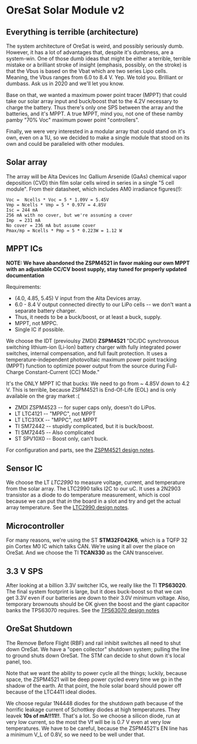 # OreSat Solar Module v2## Everything is terrible (architecture)The system architecture of OreSat is weird, and possibly seriously dumb. However, it has a lot of advantages that, despite it's dumbness, are a system-win. One of those dumb ideas that might be either a terrible, terrible mistake or a brilliant stroke of insight (emphasis, possibly, on the stroke) is that the Vbus is based on the Vbat which are two series Lipo cells. Meaning, the Vbus ranges from 6.0 to 8.4 V. Yep. We told you. Brilliant or dumbass. Ask us in 2020 and we'll let you know.Base on that, we wanted a maximum power point tracer (MPPT) that could take our solar array input and buck/boost that to the 4.2V necessary to charge the battery. Thus there's only one SPS between the array and the batteries, and it's MPPT. A true MPPT, mind you, not one of these namby pamby "70% Voc" maximum power point "controllers".Finally, we were very interested in a modular array that could stand on it's own, even on a 1U, so we decided to make a single module that stood on its own and could be paralleled with other modules.## Solar arrayThe array will be Alta Devices Inc Gallium Arsenide (GaAs) chemical vapor deposition (CVD) thin film solar cells wired in series in a single "5 cell module". From their datasheet, which includes AM0 irradiance figures(!):    Voc =  Ncells * Voc = 5 * 1.09V = 5.45V    Vmp = Ncells * Vmp = 5 * 0.97V = 4.85V    Isc = 244 mA     256 mA with no cover, but we're assuming a cover    Imp  = 231 mA    No cover = 236 mA but assume cover    Pmax/mp = Ncells * Pmp = 5 * 0.223W = 1.12 W## MPPT ICs**NOTE: We have abandoned the ZSPM4521 in favor making our own MPPT with an adjustable CC/CV boost supply, stay tuned for properly updated documentation**Requirements:- (4.0, 4.85, 5.45) V input from the Alta Devices array.- 6.0 - 8.4 V output connected directly to our LiPo cells -- we don't want a separate battery charger.- Thus, it needs to be a buck/boost, or at least a buck, supply.- MPPT, not MPPC.- Single IC if possible.We choose the IDT (previoulsy ZMDI) **ZSPM4521** "DC/DC synchronous switching lithium-ion (Li-Ion) battery charger with fully integrated power switches, internal compensation, and full fault protection. It uses a temperature-independent photovoltaic maximum power point tracking (MPPT) function to optimize power output from the source during Full-Charge Constant-Current (CC) Mode."It's the ONLY MPPT IC that bucks: We need to go from ~ 4.85V down to 4.2 V. This is terrible, because ZSPM4521 is End-Of-Life (EOL) and is only available on the gray market :(- ZMDI ZSPM4523 -- for super caps only, doesn't do LiPos.- LT LTC4121 -- "MPPC", not MPPT- LT LTC31XX -- "MPPC", not MPPT- TI SM72442 -- stupidly complicated, but it is buck/boost.- TI SM72445 -- Also complicated- ST SPV10X0 -- Boost only, can't buck.For configuration and parts, see the [ZSPM4521 design notes](ZSPM4521.md).## Sensor ICWe choose the LT *LTC2990* to measure voltage, current, and temperature from the solar array. The LTC2990 talks I2C to our uC. It uses a 2N2903 transistor as a diode to do temperature measurement, which is cool because we can put that _in_ the board in a slot and try and get the actual array temperature. See the [LTC2990 design notes](LTC2990.md).## MicrocontrollerFor many reasons, we're using the ST **STM32F042K6**, which is a TQFP 32 pin Cortex M0 IC which talks CAN. We're using it all over the place on OreSat. And we choose the TI **TCAN330** as the CAN transceiver.## 3.3 V SPSAfter looking at a billion 3.3V switcher ICs, we really like the TI **TPS63020**. The final system footprint is large, but it does buck-boost so that we can get 3.3V even if our batteries are down to their 3.0V minimum voltage. Also, temporary brownouts should be OK given the boost and the giant capacitor banks the TPS63070 requires. See the [TPS63070 design notes](TPS63070.md)## OreSat ShutdownThe Remove Before Flight (RBF) and rail inhibit switches all need to shut down OreSat. We have a "open collector" shutdown system; pulling the line to ground shuts down OreSat. The STM can decide to shut down it's local panel, too.Note that we want the ability to power cycle all the things; luckily, because space, the ZSPM4521 will be deep power cycled every time we go in the shadow of the earth. At that point, the hole solar board should power off because of the LTC4411 ideal diodes. We choose regular 1N4448 diodes for the shutdown path because of the horrific leakage current of Schottkey diodes at high temperatures. They leavek **10s of mA!!11!!**. That's a lot. So we choose a silicon diode, run at very low current, so the most the Vf will be is 0.7 V even at very low temperatures. We have to be careful, because the ZSPM4521's EN line has a minimum V_L of 0.8V, so we need to be well under that.
